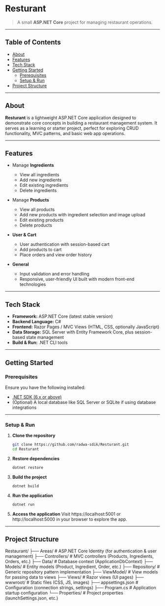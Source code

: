 # Resturant

> A small **ASP.NET Core** project for managing restaurant operations.

---

## Table of Contents
- [About](#about)
- [Features](#features)
- [Tech Stack](#tech-stack)
- [Getting Started](#getting-started)
  - [Prerequisites](#prerequisites)
  - [Setup & Run](#setup--run)
- [Project Structure](#project-structure)
---

## About
**Resturant** is a lightweight ASP.NET Core application designed to demonstrate core concepts in building a restaurant management system. It serves as a learning or starter project, perfect for exploring CRUD functionality, MVC patterns, and basic web app operations.

---
## Features
- Manage **Ingredients**  
  - View all ingredients  
  - Add new ingredients  
  - Edit existing ingredients  
  - Delete ingredients  

- Manage **Products**  
  - View all products  
  - Add new products with ingredient selection and image upload  
  - Edit existing products  
  - Delete products  

- **User & Cart**  
  - User authentication with session-based cart  
  - Add products to cart  
  - Place orders and view order history  

- **General**  
  - Input validation and error handling  
  - Responsive, user-friendly UI built with modern front-end technologies

---

## Tech Stack
- **Framework:** ASP.NET Core (latest stable version)
- **Backend Language:** C#
- **Frontend:** Razor Pages / MVC Views (HTML, CSS, optionally JavaScript)
- **Data Storage:** SQL Server with Entity Framework Core, plus session-based state management
- **Build & Run:** .NET CLI tools

---

## Getting Started

### Prerequisites
Ensure you have the following installed:
- [.NET SDK (6.x or above)](https://dotnet.microsoft.com/download)
- (Optional) A local database like SQL Server or SQLite if using database integrations

---

### Setup & Run

1. **Clone the repository**

   ```bash
   git clone https://github.com/radwa-sdik/Resturant.git
   cd Resturant
2. **Restore dependencies**
   ```bash
   dotnet restore
3. **Build the project**
   ```bash
   dotnet build
4. **Run the application**
   ```bash
   dotnet run
5. **Access the application**
   Visit https://localhost:5001 or http://localhost:5000 in your browser to explore the app.

---

## Project Structure
Restaurant/
├── Areas/ # ASP.NET Core Identity (for authentication & user management)
├── Controllers/ # MVC controllers (Products, Ingredients, Orders, etc.)
├── Data/ # Database context (ApplicationDbContext)
├── Models/ # Entity models (Product, Ingredient, Order, etc.)
├── Repository/ # Generic repository pattern implementation
├── ViewModel/ # View models for passing data to views
├── Views/ # Razor views (UI pages)
├── wwwroot/ # Static files (CSS, JS, images)
├── appsettings.json # Configuration (connection strings, settings)
├── Program.cs # Application startup configuration
└── Properties/ # Project properties (launchSettings.json, etc.)
